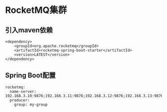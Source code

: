 # RocketMQ集群
   
## 引入maven依赖
```
<dependency>
    <groupId>org.apache.rocketmq</groupId>
    <artifactId>rocketmq-spring-boot-starter</artifactId>
    <version>LATEST</version>
</dependency>
```
## Spring Boot配置
```
rocketmq:
  name-server: 192.168.3.10:9876;192.168.3.11:9876;192.168.3.12:9876;192.168.3.13:9876
  producer:
    group: my-group
```
